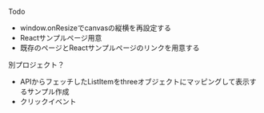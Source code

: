 Todo
* window.onResizeでcanvasの縦横を再設定する
* Reactサンプルページ用意
* 既存のページとReactサンプルページのリンクを用意する

別プロジェクト？
* APIからフェッチしたListItemをthreeオブジェクトにマッピングして表示するサンプル作成
* クリックイベント